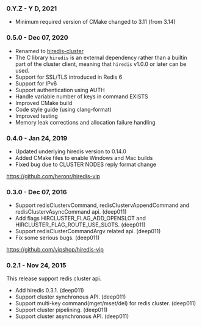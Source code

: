 ### 0.Y.Z - Y D, 2021
* Minimum required version of CMake changed to 3.11 (from 3.14)

### 0.5.0 - Dec 07, 2020

* Renamed to [hiredis-cluster](https://github.com/Nordix/hiredis-cluster)
* The C library `hiredis` is an external dependency rather than a builtin part
  of the cluster client, meaning that `hiredis` v1.0.0 or later can be used.
* Support for SSL/TLS introduced in Redis 6
* Support for IPv6
* Support authentication using AUTH
* Handle variable number of keys in command EXISTS
* Improved CMake build
* Code style guide (using clang-format)
* Improved testing
* Memory leak corrections and allocation failure handling

### 0.4.0 - Jan 24, 2019

* Updated underlying hiredis version to 0.14.0
* Added CMake files to enable Windows and Mac builds
* Fixed bug due to CLUSTER NODES reply format change

https://github.com/heronr/hiredis-vip

### 0.3.0 - Dec 07, 2016

* Support redisClustervCommand, redisClustervAppendCommand and redisClustervAsyncCommand api. (deep011)
* Add flags HIRCLUSTER_FLAG_ADD_OPENSLOT and HIRCLUSTER_FLAG_ROUTE_USE_SLOTS. (deep011)
* Support redisClusterCommandArgv related api. (deep011)
* Fix some serious bugs. (deep011)

https://github.com/vipshop/hiredis-vip

### 0.2.1 - Nov 24, 2015

This release support redis cluster api.

* Add hiredis 0.3.1. (deep011)
* Support cluster synchronous API. (deep011)
* Support multi-key command(mget/mset/del) for redis cluster. (deep011)
* Support cluster pipelining. (deep011)
* Support cluster asynchronous API. (deep011)
